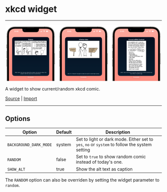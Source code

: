# xkcd widget
---

![](img/xkcd-widget-crop.png)

A widget to show current/random xkcd comic.

[Source](source/xkcd.js) | [Import](https://open.scriptable.app/run/Import-Script?url=https://github.com/supermamon/scriptable-scripts/source/xkcd.js) 

---

## Options


| Option                 | Default | Description                                                                                   |
| ---------------------- | ------- | --------------------------------------------------------------------------------------------- |
| `BACKGROUND_DARK_MODE` | system  | Set to light or dark mode. Either set to `yes`, `no` or `system` to follow the system setting |
| `RANDOM`               | false   | Set to `true` to show random comic instead of today's one.                                    | 
| `SHOW_ALT`             | true    | Show the alt text as caption                                                                  |

The `RANDOM` option can also be overriden by setting the widget parameter to `random`.
